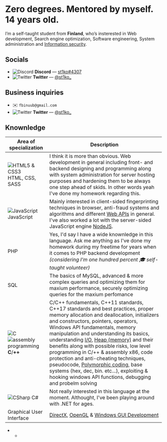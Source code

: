 # Zero degrees. Mentored by myself. 14 years old.
Iʼm a self-taught student from **Finland**, whoʼs insterested in Web development, Search engine optimization, Software engineering, System administration and [Information security](https://en.wikipedia.org/wiki/Information_security). 

## Socials
+ ![Discord](https://i.ibb.co/7j29n15/Discord.png) __Discord__ ― [st1ko#4307]()
+ ![Twitter](https://i.ibb.co/3NWSShR/Twitter.png) __Twitter__ ― [@st1ko_](https://twitter.com/st1ko_)

## Business inquiries
+ ✉️ `fbinuub@gmail.com`
+ ![Twitter](https://i.ibb.co/3NWSShR/Twitter.png) __Twitter__ ― [@st1ko_](https://twitter.com/st1ko_)

## Knownledge
| Area of specialization | Description |
|-----------------	|--------------------------------------------------------------------------------------------------------------------------------------------------------------------------------------------------------------------------------------------------------------------------------------------------	|
| ![HTML5 & CSS3](https://i.imgur.com/3GMFsBI.png) HTML, CSS, SASS 	| I think it is more than obvious. Web development in general including front- and backend designing and programming along with system administration for server hosting purposes and hardening them to be always one step ahead of skids. In other words yeah I've done my homework regarding this.                                                                                                                                                                                                                                                                 	|
| ![JavaScript](https://i.imgur.com/0OPRvXF.png) JavaScript      	| Mainly interested in client-sided fingerprinting techniques in browser, anti-fraud systems and algorithms and different [Web APIs](https://developer.mozilla.org/en-US/docs/Web/API) in general. I've also worked a lot with the server-sided JavaScript engine [NodeJS](https://nodejs.org/en/). |
|  PHP             	| Yes, I'd say I have a wide knownledge in this language. Ask me anything as I've done my homework during my freetime for years when it comes to PHP backend development _(considering I'm one hundred percent 🎓 self-taught volunteer)_    	|
| SQL             	| The basics of MySQL, advanced & more complex queries and optimizing them for maxium performance, securely optimizing queries for the maxium perfomance                                                                                                                                                 	|
| ![C](https://i.imgur.com/jFNBkOV.png) ![assembly programming](https://i.ibb.co/LJfy61B/asm.jpg) **C**/**++**           	| C/C++ fundamentals, C++11 standards, C++17 standards and best practices, proper memory allocation and deallocation, initializers and constructors, pointers, operators, Windows API fundamentals, memory manipulation and understanding its basics, understanding [I/O](https://en.wikipedia.org/wiki/Input/output), [Heap (memory)](https://en.wikipedia.org/wiki/Heap_(data_structure)) and their benefits along with possible risks, low level programming in C/++ & assembly x86, code protection and anti-cheating techniques, pseudocode, [Polymorphic coding](https://en.wikipedia.org/wiki/Polymorphic_code), base systems (hex, dec, bin. etc...), exploiting & hooking windows API functions, debugging and probelm solving 	|
| ![CSharp](https://i.imgur.com/harHKcH.png) C#              	|           Not really interested in this language at the moment. Althought, I've been playing around with .NET for ages.                                                                                                                                                                                                           	|
| Graphical User Interface | [DirectX](https://en.wikipedia.org/wiki/DirectX), [OpenGL](https://www.opengl.org/) & [Windows GUI Development](https://devblogs.microsoft.com/cppblog/windows-desktop-development-with-c-in-visual-studio/)

* * 
